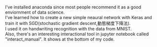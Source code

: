 I've installed anaconda since most people recommend it as a good enviornment of data science.  
I've learned how to create a new simple neaural network with Keras and train it with SGD(stochastic gradient descent,動態梯度下降法).  
I used it on handwriting recognition with the data from MNIST.   
Also, there's an interesting interactional tool in jupyter notebook called "interact_manual". It shows at the bottom of my code.

